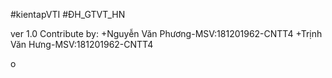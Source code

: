 #kientapVTI
#ĐH_GTVT_HN

ver 1.0
Contribute by:
	+Nguyễn Văn Phương-MSV:181201962-CNTT4
	+Trịnh Văn Hưng-MSV:181201962-CNTT4

o
